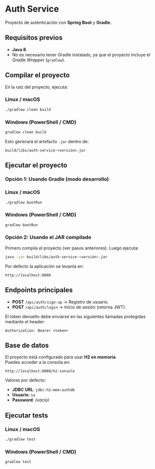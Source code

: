 # Auth Service

Proyecto de autenticación con **Spring Boot** y **Gradle**.

## Requisitos previos
- **Java 8**.
- No es necesario tener Gradle instalado, ya que el proyecto incluye el *Gradle Wrapper* (`gradlew`).

## Compilar el proyecto

En la raíz del proyecto, ejecuta:

### Linux / macOS
```bash
./gradlew clean build
```

### Windows (PowerShell / CMD)
```bat
gradlew clean build
```

Esto generará el artefacto `.jar` dentro de:
```
build/libs/auth-service-<versión>.jar
```

## Ejecutar el proyecto

### Opción 1: Usando Gradle (modo desarrollo)
### Linux / macOS
```bash
./gradlew bootRun
```

### Windows (PowerShell / CMD)
```bat
gradlew bootRun
```

### Opción 2: Usando el JAR compilado
Primero compila el proyecto (ver pasos anteriores). Luego ejecuta:
```bash
java -jar build/libs/auth-service-<versión>.jar
```

Por defecto la aplicación se levanta en:
```
http://localhost:8080
```

## Endpoints principales

- **POST** `/api/auth/sign-up` → Registro de usuario.  
- **POST** `/api/auth/login` → Inicio de sesión (retorna JWT).  

El token devuelto debe enviarse en las siguientes llamadas protegidas mediante el header:

```
Authorization: Bearer <token>
```

## Base de datos

El proyecto está configurado para usar **H2 en memoria**.  
Puedes acceder a la consola en:
```
http://localhost:8080/h2-console
```

Valores por defecto:
- **JDBC URL**: `jdbc:h2:mem:authdb`
- **Usuario**: `sa`
- **Password**: *(vacío)*

## Ejecutar tests
### Linux / macOS
```bash
./gradlew test
```

### Windows (PowerShell / CMD)
```bat
gradlew test
```


